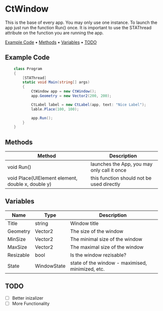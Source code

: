 # CtWindow

This is the base of every app. You may only use one instance. To launch the app just run the function Run() once. It is important to use the STAThread attribute on the function you are running the app.

<p align="left">
  <a href="#example-code">Example Code</a> •
  <a href="#methods">Methods</a> •
  <a href="#variables">Variables</a> •
  <a href="#todo">TODO</a>
</p>

## Example Code

```csharp
    class Program
    {
        [STAThread]
        static void Main(string[] args)
        {
            CtWindow app = new CtWindow();
            app.Geometry = new Vector2(200, 200);

            CtLabel label = new CtLabel(app, text: "Nice Label");
            lable.Place(100, 100);

            app.Run();
        }
    }
```


## Methods

| Method                                            | Description                                 |
| ------------------------------------------------- | ------------------------------------------- |
| void Run()                                        | launches the App, you may only call it once |
| void Place(UIElement element, double x, double y) | this function should not be used directly   |

## Variables

| Name      | Type        | Description                                      |
| --------- | ----------- | ------------------------------------------------ |
| Title     | string      | Window title                                     |
| Geometry  | Vector2     | The size of the window                           |
| MinSize   | Vector2     | The minimal size of the window                   |
| MaxSize   | Vector2     | The maximal size of the window                   |
| Resizable | bool        | Is the window rezisable?                         |
| State     | WindowState | state of the window - maximised, minimized, etc. |

## TODO
 - [ ] Better inizalizer
 - [ ] More Functionality